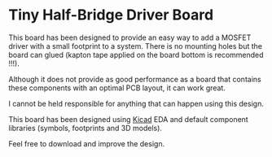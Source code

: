 # Tiny Half-Bridge Driver Board

This board has been designed to provide an easy way to add a MOSFET driver with a small footprint to a system. There is no mounting holes but the board can glued (kapton tape applied on the board bottom is recommended !!!).

Although it does not provide as good performance as a board that contains these components with an optimal PCB layout, it can work great. 

I cannot be held responsible for anything that can happen using this design. 

This board has been designed using [Kicad](http://kicad-pcb.org/) EDA and default component libraries (symbols, footprints and 3D models).

Feel free to download and improve the design.

